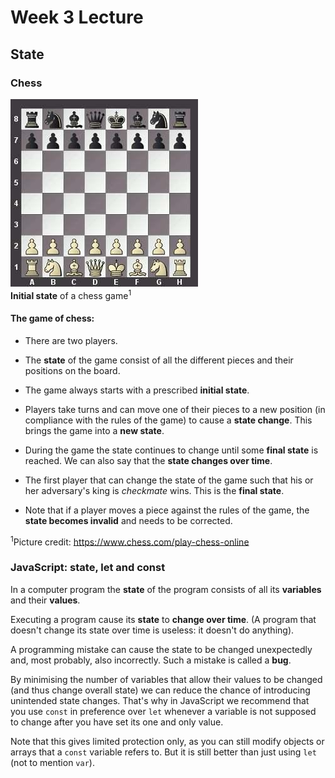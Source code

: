 # Week 3 Lecture

## State

### Chess

![Chess Board](assets/chessboard.jpg)<br>
**Initial state** of a chess game<sup>1</sup>

#### The game of chess:

- There are two players.

- The **state** of the game consist of all the different pieces and their positions on the board.

- The game always starts with a prescribed **initial state**.

- Players take turns and can move one of their pieces to a new position (in compliance with the rules of the game) to cause a **state change**. This brings the game into a **new state**.

- During the game the state continues to change until some **final state** is reached. We can also say that the **state changes over time**.

- The first player that can change the state of the game such that his or her adversary's king is _checkmate_ wins. This is the **final state**.

- Note that if a player moves a piece against the rules of the game, the **state becomes invalid** and needs to be corrected.

<sup>1</sup>Picture credit: https://www.chess.com/play-chess-online

### JavaScript: state, let and const

In a computer program the **state** of the program consists of all its **variables** and their **values**.

Executing a program cause its **state** to **change over time**. (A program that doesn't change its state over time is useless: it doesn't do anything).

A programming mistake can cause the state to be changed unexpectedly and, most probably, also incorrectly. Such a mistake is called a **bug**.

By minimising the number of variables that allow their values to be changed (and thus change overall state) we can reduce the chance of introducing unintended state changes. That's why in JavaScript we recommend that you use `const` in preference over `let` whenever a variable is not supposed to change after you have set its one and only value.

Note that this gives limited protection only, as you can still modify objects or arrays that a `const` variable refers to. But it is still better than just using `let` (not to mention `var`).
